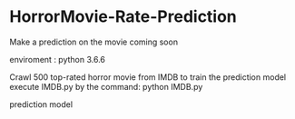 # HorrorMovie-Rate-Prediction
Make a prediction on the movie coming soon

enviroment : python 3.6.6

Crawl 500 top-rated horror movie from IMDB to train the prediction model
execute IMDB.py by the command: python IMDB.py

prediction model
